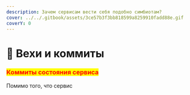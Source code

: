 ```yaml
---
description: Зачем сервисам вести себя подобно симбиотам?
cover: ../../.gitbook/assets/3ce57b3f3bb818599a8259910fadd88e.gif
coverY: 0
---
```


# 💾 Вехи и коммиты

### <mark style="color:red;">Коммиты состояния сервиса</mark>

Помимо того, что сервис&#x20;
